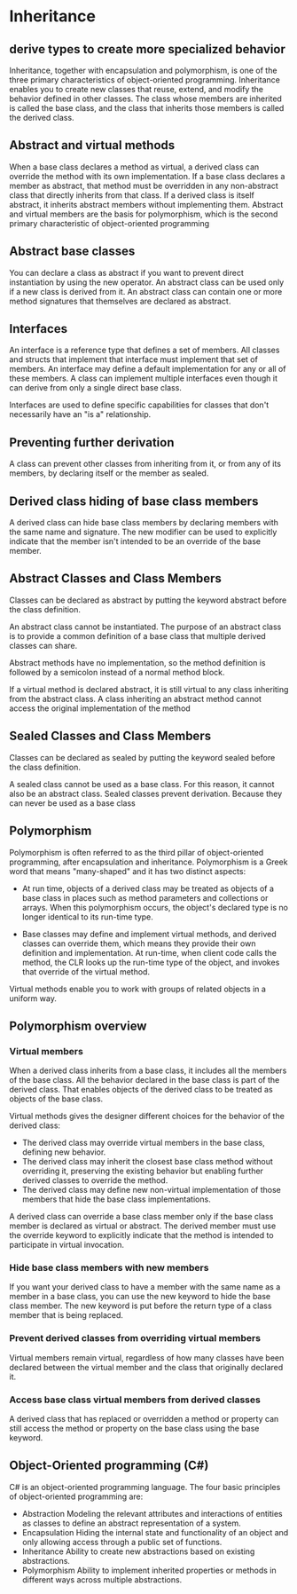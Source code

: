 # Inheritance

## derive types to create more specialized behavior

Inheritance, together with encapsulation and polymorphism, is one of the three primary characteristics of object-oriented programming. Inheritance enables you to create new classes that reuse, extend, and modify the behavior defined in other classes. The class whose members are inherited is called the base class, and the class that inherits those members is called the derived class.

## Abstract and virtual methods

When a base class declares a method as virtual, a derived class can override the method with its own implementation. If a base class declares a member as abstract, that method must be overridden in any non-abstract class that directly inherits from that class. If a derived class is itself abstract, it inherits abstract members without implementing them. Abstract and virtual members are the basis for polymorphism, which is the second primary characteristic of object-oriented programming

## Abstract base classes

You can declare a class as abstract if you want to prevent direct instantiation by using the new operator. An abstract class can be used only if a new class is derived from it. An abstract class can contain one or more method signatures that themselves are declared as abstract.

## Interfaces

An interface is a reference type that defines a set of members. All classes and structs that implement that interface must implement that set of members. An interface may define a default implementation for any or all of these members. A class can implement multiple interfaces even though it can derive from only a single direct base class.

Interfaces are used to define specific capabilities for classes that don't necessarily have an "is a" relationship.

## Preventing further derivation

A class can prevent other classes from inheriting from it, or from any of its members, by declaring itself or the member as sealed.

## Derived class hiding of base class members

A derived class can hide base class members by declaring members with the same name and signature. The new modifier can be used to explicitly indicate that the member isn't intended to be an override of the base member.

## Abstract Classes and Class Members

Classes can be declared as abstract by putting the keyword abstract before the class definition.

An abstract class cannot be instantiated. The purpose of an abstract class is to provide a common definition of a base class that multiple derived classes can share.

Abstract methods have no implementation, so the method definition is followed by a semicolon instead of a normal method block.

If a virtual method is declared abstract, it is still virtual to any class inheriting from the abstract class. A class inheriting an abstract method cannot access the original implementation of the method

## Sealed Classes and Class Members

Classes can be declared as sealed by putting the keyword sealed before the class definition.

A sealed class cannot be used as a base class. For this reason, it cannot also be an abstract class. Sealed classes prevent derivation. Because they can never be used as a base class

## Polymorphism

Polymorphism is often referred to as the third pillar of object-oriented programming, after encapsulation and inheritance. Polymorphism is a Greek word that means "many-shaped" and it has two distinct aspects:

- At run time, objects of a derived class may be treated as objects of a base class in places such as method parameters and collections or arrays. When this polymorphism occurs, the object's declared type is no longer identical to its run-time type.

- Base classes may define and implement virtual methods, and derived classes can override them, which means they provide their own definition and implementation. At run-time, when client code calls the method, the CLR looks up the run-time type of the object, and invokes that override of the virtual method.

Virtual methods enable you to work with groups of related objects in a uniform way.

## Polymorphism overview

### Virtual members

When a derived class inherits from a base class, it includes all the members of the base class. All the behavior declared in the base class is part of the derived class. That enables objects of the derived class to be treated as objects of the base class.

Virtual methods gives the designer different choices for the behavior of the derived class:

- The derived class may override virtual members in the base class, defining new behavior.
- The derived class may inherit the closest base class method without overriding it, preserving the existing behavior but enabling further derived classes to override the method.
- The derived class may define new non-virtual implementation of those members that hide the base class implementations.

A derived class can override a base class member only if the base class member is declared as virtual or abstract. The derived member must use the override keyword to explicitly indicate that the method is intended to participate in virtual invocation.

### Hide base class members with new members

If you want your derived class to have a member with the same name as a member in a base class, you can use the new keyword to hide the base class member. The new keyword is put before the return type of a class member that is being replaced.

### Prevent derived classes from overriding virtual members

Virtual members remain virtual, regardless of how many classes have been declared between the virtual member and the class that originally declared it.

### Access base class virtual members from derived classes

A derived class that has replaced or overridden a method or property can still access the method or property on the base class using the base keyword.

## Object-Oriented programming (C#)

C# is an object-oriented programming language. The four basic principles of object-oriented programming are:

- Abstraction Modeling the relevant attributes and interactions of entities as classes to define an abstract representation of a system.
- Encapsulation Hiding the internal state and functionality of an object and only allowing access through a public set of functions.
- Inheritance Ability to create new abstractions based on existing abstractions.
- Polymorphism Ability to implement inherited properties or methods in different ways across multiple abstractions.
